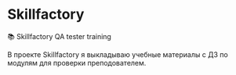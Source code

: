 # Skillfactory
:books: Skillfactory QA tester training

В проекте Skillfactory я выкладываю учебные материалы с ДЗ по модулям для проверки преподователем.
